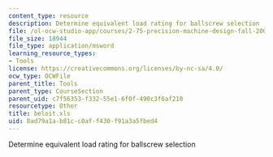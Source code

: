 ```yaml
---
content_type: resource
description: Determine equivalent load rating for ballscrew selection
file: /ol-ocw-studio-app/courses/2-75-precision-machine-design-fall-2001/8ad79a1ab81cc0aff430f91a3a5fbed4_beloit.xls
file_size: 18944
file_type: application/msword
learning_resource_types:
- Tools
license: https://creativecommons.org/licenses/by-nc-sa/4.0/
ocw_type: OCWFile
parent_title: Tools
parent_type: CourseSection
parent_uid: c7f56353-f332-55e1-6f0f-490c3f6af210
resourcetype: Other
title: beloit.xls
uid: 8ad79a1a-b81c-c0af-f430-f91a3a5fbed4
---
```

Determine equivalent load rating for ballscrew selection